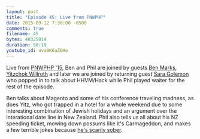 ```yaml
---
layout: post
title: "Episode 45: Live from PNWPHP"
date: 2015-09-12 7:30:00 -0500
comments: true
filename: 45
bytes: 48325014
duration: 50:19
youtube_id: uva9K6aZ0Ho
---
```


Live from [PNWPHP '15](http://pnwphp.com/), Ben and Phil are joined by guests [Ben Marks](https://twitter.com/benmarks), [Yitzchok Willroth](https://twitter.com/coderabbi) and later we are joined by returning guest [Sara Golemon](https://twitter.com/SaraMG) who popped in to talk about HHVM/Hack while Phil played waiter for the rest of the episode.

Ben talks about Magento and some of his conference traveling madness, as does Yitz, who got trapped in a hotel for a whole weekend due to some interesting combination of Jewish holidays and an argument over the interational date line in New Zealand. Phil also tells us all about his NZ speeding ticket, mowing down possums like it's Carmageddon, and makes a few terrible jokes because [he's scarily sober](https://philsturgeon.uk/charity/2015/08/22/no-booze/).
